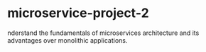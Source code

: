 # microservice-project-2
nderstand the fundamentals of microservices architecture and its advantages over monolithic applications.
